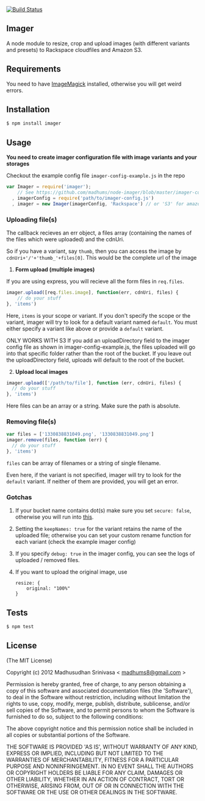 [![Build Status](https://travis-ci.org/madhums/node-imager.png)](https://travis-ci.org/madhums/node-imager)

## Imager

A node module to resize, crop and upload images (with different variants and presets) to Rackspace cloudfiles and Amazon S3.

## Requirements

You need to have [ImageMagick](http://www.imagemagick.org/) installed, otherwise you will get weird errors.

## Installation
```sh
$ npm install imager
```

## Usage
**You need to create imager configuration file with image variants and your storages**

Checkout the example config file `imager-config-example.js` in the repo

```js
var Imager = require('imager');
    // See https://github.com/madhums/node-imager/blob/master/imager-config-example.js for example configuration
  , imagerConfig = require('path/to/imager-config.js')
  , imager = new Imager(imagerConfig, 'Rackspace') // or 'S3' for amazon
```

### Uploading file(s)

The callback recieves an err object, a files array (containing the names of the files which were
uploaded) and the cdnUri.

So if you have a variant, say `thumb`, then you can access the image by `cdnUri+'/'+'thumb_'+files[0]`. This would be the complete url of the image

1. **Form upload (multiple images)**

  If you are using express, you will recieve all the form files in `req.files`.

  ```js
  imager.upload([req.files.image], function(err, cdnUri, files) {
      // do your stuff
  }, 'items')
  ```

  Here, `items` is your scope or variant. If you don't specify the scope or the variant, imager
  will try to look for a default variant named `default`. You must either specify a variant like
  above or provide a `default` variant.

  ONLY WORKS WITH S3
  If you add an uploadDirectory field to the imager config file as shown in imager-config-example.js, the files uploaded will go into that specific folder rather than the root of the bucket.
  If you leave out the uploadDirectory field, uploads will default to the root of the bucket.

2. **Upload local images**

  ```js
  imager.upload(['/path/to/file'], function (err, cdnUri, files) {
    // do your stuff
  }, 'items')
  ```

  Here files can be an array or a string. Make sure the path is
  absolute.

### Removing file(s)

```js
var files = ['1330838831049.png', '1330838831049.png']
imager.remove(files, function (err) {
  // do your stuff
}, 'items')
```

`files` can be array of filenames or a string of single filename.

Even here, if the variant is not specified, imager will try to look for the `default` variant. If neither
of them are provided, you will get an error.

### Gotchas

1. If your bucket name contains dot(s) make sure you set `secure: false`, otherwise
you will run into [this](https://github.com/LearnBoost/knox/issues/125).
2. Setting the `keepNames: true` for the variant retains the name of the uploaded file; otherwise you can set your custom rename function for each variant (check the example imager config)
3. If you specify `debug: true` in the imager config, you can see the logs of uploaded / removed files.
4. If you want to upload the original image, use 

    ```
    resize: {
        original: "100%"
    }
    ```

## Tests

```sh
$ npm test
```

## License
(The MIT License)

Copyright (c) 2012 Madhusudhan Srinivasa < [madhums8@gmail.com](mailto:madhums8@gmail.com) >

Permission is hereby granted, free of charge, to any person obtaining a copy of this software and associated documentation files (the 'Software'), to deal in the Software without restriction, including without limitation the rights to use, copy, modify, merge, publish, distribute, sublicense, and/or sell copies of the Software, and to permit persons to whom the Software is furnished to do so, subject to the following conditions:

The above copyright notice and this permission notice shall be included in all copies or substantial portions of the Software.

THE SOFTWARE IS PROVIDED 'AS IS', WITHOUT WARRANTY OF ANY KIND, EXPRESS OR IMPLIED, INCLUDING BUT NOT LIMITED TO THE WARRANTIES OF MERCHANTABILITY, FITNESS FOR A PARTICULAR PURPOSE AND NONINFRINGEMENT. IN NO EVENT SHALL THE AUTHORS OR COPYRIGHT HOLDERS BE LIABLE FOR ANY CLAIM, DAMAGES OR OTHER LIABILITY, WHETHER IN AN ACTION OF CONTRACT, TORT OR OTHERWISE, ARISING FROM, OUT OF OR IN CONNECTION WITH THE SOFTWARE OR THE USE OR OTHER DEALINGS IN THE SOFTWARE.
